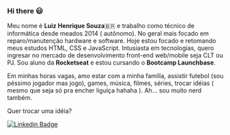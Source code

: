 ### Hi there 😃

Meu nome é **Luiz Henrique Souza**🇧🇷 e trabalho como técnico de informática desde meados 2014 ( autônomo). No geral mais focado em reparo/manutenção hardware e software. 
Hoje estou focado e retomando meus estudos HTML, CSS e JavaScript. Intusiasta em tecnologias, quero ingresar no mercado de desenvolvimento front-end web/mobile seja CLT ou PJ.
Sou aluno da **Rocketseat** e estou cursando o **Bootcamp Launchbase**.

Em minhas horas vagas, amo estar com a minha família, assistir futebol (sou péssimo jogador mas jogo), games, música, filmes, séries, trocar idéias ( mesmo que seja só pra encher liguiça hahaha ).
Ah... sou muito nerd também.

Quer trocar uma idéia?


[![Linkedin Badge](https://img.shields.io/badge/-LinkedIn-blue?style=flat-square&logo=Linkedin&logoColor=white&link=https://www.linkedin.com/in/luizhenriquedevfront/)](https://www.linkedin.com/in/luizhenriquedevfront/)

